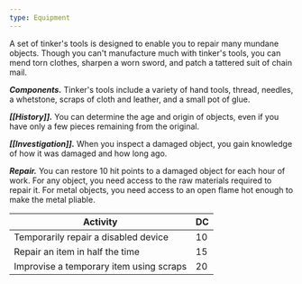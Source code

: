 ```yaml
---
type: Equipment
---
```

A set of tinker's tools is designed to enable you to repair many mundane objects. Though you can't manufacture much with tinker's tools, you can mend torn clothes, sharpen a worn sword, and patch a tattered suit of chain mail.

**_Components._** Tinker's tools include a variety of hand tools, thread, needles, a whetstone, scraps of cloth and leather, and a small pot of glue.

**_[[History]]._** You can determine the age and origin of objects, even if you have only a few pieces remaining from the original.

**_[[Investigation]]._** When you inspect a damaged object, you gain knowledge of how it was damaged and how long ago.

**_Repair._** You can restore 10 hit points to a damaged object for each hour of work. For any object, you need access to the raw materials required to repair it. For metal objects, you need access to an open flame hot enough to make the metal pliable.

|Activity|DC|
|---|---|
|Temporarily repair a disabled device|10|
|Repair an item in half the time|15|
|Improvise a temporary item using scraps|20|